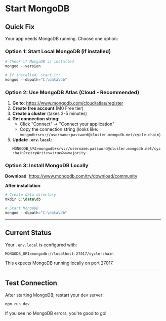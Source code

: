 # Start MongoDB

## Quick Fix

Your app needs MongoDB running. Choose one option:

### Option 1: Start Local MongoDB (if installed)

```powershell
# Check if MongoDB is installed
mongod --version

# If installed, start it:
mongod --dbpath="C:\data\db"
```

### Option 2: Use MongoDB Atlas (Cloud - Recommended)

1. **Go to**: https://www.mongodb.com/cloud/atlas/register
2. **Create free account** (M0 Free tier)
3. **Create a cluster** (takes 3-5 minutes)
4. **Get connection string**:
   - Click "Connect" → "Connect your application"
   - Copy the connection string (looks like: `mongodb+srv://username:password@cluster.mongodb.net/cycle-chain`)
5. **Update `.env.local`**:
   ```env
   MONGODB_URI=mongodb+srv://username:password@cluster.mongodb.net/cycle-chain?retryWrites=true&w=majority
   ```

### Option 3: Install MongoDB Locally

**Download**: https://www.mongodb.com/try/download/community

**After installation**:
```powershell
# Create data directory
mkdir C:\data\db

# Start MongoDB
mongod --dbpath="C:\data\db"
```

---

## Current Status

Your `.env.local` is configured with:
```
MONGODB_URI=mongodb://localhost:27017/cycle-chain
```

This expects MongoDB running locally on port 27017.

---

## Test Connection

After starting MongoDB, restart your dev server:

```bash
npm run dev
```

If you see no MongoDB errors, you're good to go!
